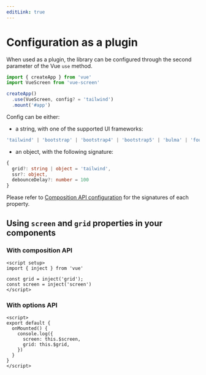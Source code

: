 ```yaml
---
editLink: true
---
```


# Configuration as a plugin

When used as a plugin, the library can be configured through the second parameter of the Vue `use` method.
```js
import { createApp } from 'vue'
import VueScreen from 'vue-screen'

createApp()
  .use(VueScreen, config? = 'tailwind')
  .mount('#app')
```

Config can be either:

- a string, with one of the supported UI frameworks:

```ts
'tailwind' | 'bootstrap' | 'bootstrap4' | 'bootstrap5' | 'bulma' | 'foundation' | 'materialize' | 'semanticUi'
```

- an object, with the following signature:

```ts
{
  grid?: string | object = 'tailwind',
  ssr?: object,
  debounceDelay?: number = 100
}
```

Please refer to [Composition API configuration](/guide/configuration/composition-api) for the signatures of each property.

## Using `screen` and `grid` properties in your components

### With composition API

```vue
<script setup>
import { inject } from 'vue'

const grid = inject('grid');
const screen = inject('screen')
</script>
```

### With options API

```vue
<script>
export default {
  onMounted() {
    console.log({
      screen: this.$screen,
      grid: this.$grid,
    })
  }
}
</script>
```